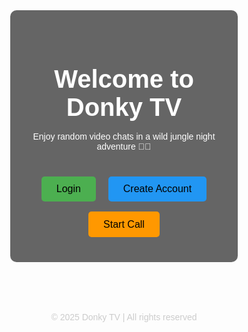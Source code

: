 <!DOCTYPE html><html lang="en">
<head>
  <meta charset="UTF-8" />
  <meta name="viewport" content="width=device-width, initial-scale=1.0" />
  <title>Donky TV</title>
  <style>
    * {
      margin: 0;
      padding: 0;
      box-sizing: border-box;
    }
    body {
      font-family: Arial, sans-serif;
      background: url('https://i.imgur.com/0U0HJrk.jpg') no-repeat center center fixed;
      background-size: cover;
      color: white;
    }
    .container {
      padding: 2rem;
      text-align: center;
      background: rgba(0, 0, 0, 0.6);
      margin: 5rem auto;
      width: 90%;
      max-width: 500px;
      border-radius: 10px;
    }
    h1 {
      font-size: 2.5rem;
      margin-bottom: 1rem;
    }
    p {
      margin-bottom: 2rem;
    }
    .btn {
      padding: 0.7rem 1.5rem;
      font-size: 1rem;
      border: none;
      border-radius: 5px;
      cursor: pointer;
      margin: 0.5rem;
    }
    .login-btn { background-color: #4CAF50; }
    .signup-btn { background-color: #2196F3; }
    .start-btn { background-color: #FF9800; }
    footer {
      text-align: center;
      margin-top: 3rem;
      color: #ccc;
    }
  </style>
</head>
<body>
  <div class="container">
    <h1>Welcome to Donky TV</h1>
    <p>Enjoy random video chats in a wild jungle night adventure 🐴🌙</p>
    <button class="btn login-btn">Login</button>
    <button class="btn signup-btn">Create Account</button>
    <button class="btn start-btn">Start Call</button>
  </div>  <footer>
    <p>&copy; 2025 Donky TV | All rights reserved</p>
  </footer>
</body>
</html>
